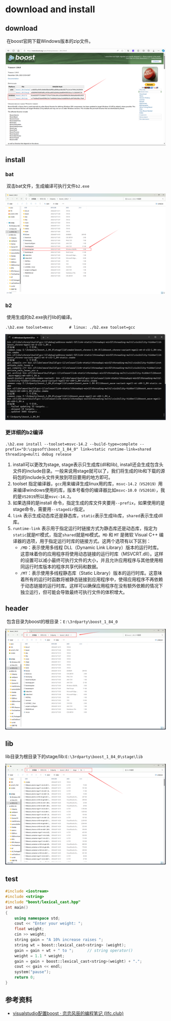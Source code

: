 # download and install

## download

​	在boost官网下载Windows版本的zip文件。

![image-20240409141439022](./assets/image-20240409141439022.png)

## install

### bat

​	双击bat文件，生成编译可执行文件`b2.exe`

![image-20240409141542713](./assets/image-20240409141542713.png)

### b2

​	使用生成的b2.exe执行lib的编译。

```shell
.\b2.exe toolset=msvc		# linux: ./b2.exe toolset=gcc
```

![image-20240409142158849](./assets/image-20240409142158849.png)

### 更详细的b2编译

```shell
.\b2.exe install --toolset=msvc-14.2 --build-type=complete --prefix="D:\cppsoft\boost_1_84_0" link=static runtime-link=shared threading=multi debug release
```

1. install可以更改为stage, stage表示只生成库(dll和lib), install还会生成包含头文件的include目录。一般来说用stage就可以了，我们将生成的lib和下载的源码包的include头文件夹放到项目要用的地方即可。
2. toolset 指定编译器，`gcc`用来编译生成linux用的库，`msvc-14.2（VS2019）`用来编译windows使用的库，版本号看你的编译器比如`msvc-10.0（VS2010）`，我的是`VS2019`所以是`msvc-14.2`。
3. 如果选择的是install 命令，指定生成的库文件夹要用`--prefix`，如果使用的是stage命令，需要用`--stagedir`指定。
4. `link` 表示生成动态库还是静态库，`static`表示生成lib库，`shared`表示生成dll库。
5. `runtime-link` 表示用于指定运行时链接方式为静态库还是动态库，指定为`static`就是`MT`模式，指定`shared`就是`MD`模式。`MD` 和 `MT` 是微软 Visual C++ 编译器的选项，用于指定运行时库的链接方式。这两个选项有以下区别：
   - `/MD`：表示使用多线程 DLL（Dynamic Link Library）版本的运行时库。这意味着你的应用程序将使用动态链接的运行时库（MSVCRT.dll）。这样的设置可以减小最终可执行文件的大小，并且允许应用程序与其他使用相同运行时库版本的程序共享代码和数据。
   - `/MT`：表示使用多线程静态库（Static Library）版本的运行时库。这意味着所有的运行时函数将被静态链接到应用程序中，使得应用程序不再依赖于动态链接的运行时库。这样可以确保应用程序在没有额外依赖的情况下独立运行，但可能会导致最终可执行文件的体积增大。

## header

​	包含目录为boost的根目录：`E:\3rdparty\boost_1_84_0`

![image-20240409143806894](./assets/image-20240409143806894.png)

## lib

​	lib目录为根目录下的stage/lib:`E:\3rdparty\boost_1_84_0\stage\lib`

![image-20240409143918583](./assets/image-20240409143918583.png)

## test

```C++
#include <iostream>
#include <string>
#include "boost/lexical_cast.hpp"
int main()
{
    using namespace std;
    cout << "Enter your weight: ";
    float weight;
    cin >> weight;
    string gain = "A 10% increase raises ";
    string wt = boost::lexical_cast<string> (weight);
    gain = gain + wt + " to ";      // string operator()
    weight = 1.1 * weight;
    gain = gain + boost::lexical_cast<string>(weight) + ".";
    cout << gain << endl;
    system("pause");
    return 0;
}
```

## 参考资料

* [visualstudio配置boost · 恋恋风辰的编程笔记 (llfc.club)](https://gitbookcpp.llfc.club/sections/cpp/project/day03.html)

